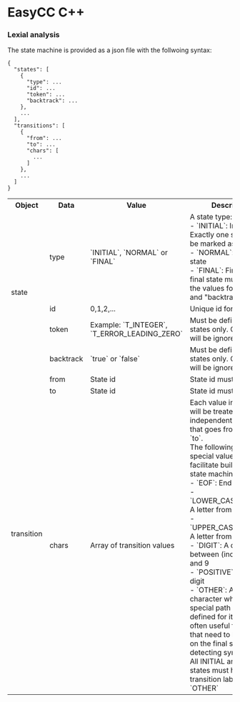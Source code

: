 EasyCC C++
============

### Lexial analysis
The state machine is provided as a json file with the follwoing syntax:
```
{
  "states": [
    {
      "type": ...
      "id": ...
      "token": ...
      "backtrack": ...
    },
    ...
  ],
  "transitions": [
    {
      "from": ...
      "to": ...
      "chars": [
        ...
      ]
    },
    ...
  ]
}
```
<table>
  <tr>
    <th>Object</th>
    <th>Data</th>
    <th>Value</th>
    <th>Description</th>
  </tr>
  <tr>
    <td rowspan="4">state</td>
    <td>type</td>
    <td>`INITIAL`, `NORMAL` or `FINAL`</td>
    <td>
      A state type:<br/>
      - `INITIAL`: Initial state. Exactly one state must be marked as initial<br/>
      - `NORMAL`: Normal state<br/>
      - `FINAL`: Final state. A final state must define the values for "token" and "backtrack"<br/>
    </td>
  </tr>
  <tr>
    <td>id</td>
    <td>0,1,2,...</td>
    <td>Unique id for each state</td>
  </tr>
  <tr>
    <td>token</td>
    <td>Example: `T_INTEGER`, `T_ERROR_LEADING_ZERO`</td>
    <td>Must be defined for final states only. Otherwise it will be ignored.</td>
  </tr>
  <tr>
    <td>backtrack</td>
    <td>`true` or `false`</td>
    <td>Must be defined for final states only. Otherwise it will be ignored.</td>
  </tr>
  <tr>
    <td rowspan="3">transition</td>
    <td>from</td>
    <td>State id</td>
    <td>State id must exist</td>
  </tr>
  <tr>
    <td>to</td>
    <td>State id</td>
    <td>State id must exist</td>
  </tr>
  <tr>
    <td>chars</td>
    <td>Array of transition values</td>
    <td>
    Each value in the array will be treated as an independent transition that goes from `from` to `to`.<br/>
    The following are special values that will facilitate building the state machine:<br/>
    - `EOF`: End of file<br/>
    - `LOWER_CASE_LETTER`: A letter from a to z<br/>
    - `UPPER_CASE_LETTER`: A letter from A to Z<br/>
    - `DIGIT`: A digit between (inclusive) 0 and 9<br/>
    - `POSITIVE`: A positive digit<br/>
    - `OTHER`: Any other character which no special path has been defined for it. This is often useful for tokens that need to backtrack on the final state and for detecting syntax errors. All INITIAL and NORMAL states must have a transition labeled `OTHER`<br/>
    </td>
  </tr>
</table>
